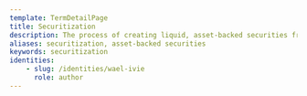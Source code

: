 ```yaml
---
template: TermDetailPage
title: Securitization 
description: The process of creating liquid, asset-backed securities from pools of illiquid assets.
aliases: securitization, asset-backed securities
keywords: securitization
identities: 
    - slug: /identities/wael-ivie
      role: author
---
```

